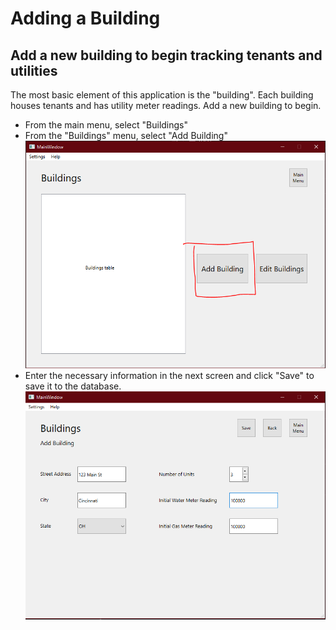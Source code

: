 # Adding a Building
## Add a new building to begin tracking tenants and utilities

The most basic element of this application is the "building". Each building houses tenants and has utility meter readings. Add a new building to begin.
- From the main menu, select "Buildings"
- From the "Buildings" menu, select "Add Building"
<br/>![image](addbuilding.PNG)
- Enter the necessary information in the next screen and click "Save" to save it to the database.
<br/>![image](addbuildinginfo.PNG)